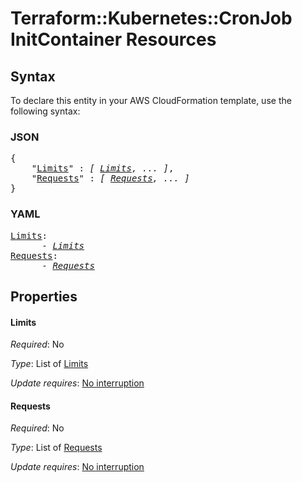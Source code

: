 # Terraform::Kubernetes::CronJob InitContainer Resources

## Syntax

To declare this entity in your AWS CloudFormation template, use the following syntax:

### JSON

<pre>
{
    "<a href="#limits" title="Limits">Limits</a>" : <i>[ <a href="initcontainer-resources-limits.md">Limits</a>, ... ]</i>,
    "<a href="#requests" title="Requests">Requests</a>" : <i>[ <a href="initcontainer-resources-requests.md">Requests</a>, ... ]</i>
}
</pre>

### YAML

<pre>
<a href="#limits" title="Limits">Limits</a>: <i>
      - <a href="initcontainer-resources-limits.md">Limits</a></i>
<a href="#requests" title="Requests">Requests</a>: <i>
      - <a href="initcontainer-resources-requests.md">Requests</a></i>
</pre>

## Properties

#### Limits

_Required_: No

_Type_: List of <a href="initcontainer-resources-limits.md">Limits</a>

_Update requires_: [No interruption](https://docs.aws.amazon.com/AWSCloudFormation/latest/UserGuide/using-cfn-updating-stacks-update-behaviors.html#update-no-interrupt)

#### Requests

_Required_: No

_Type_: List of <a href="initcontainer-resources-requests.md">Requests</a>

_Update requires_: [No interruption](https://docs.aws.amazon.com/AWSCloudFormation/latest/UserGuide/using-cfn-updating-stacks-update-behaviors.html#update-no-interrupt)

